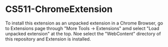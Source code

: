# CS511-ChromeExtension

To install this extension as an unpacked extension in a Chrome Browser, go to Extensions page through "More Tools -> Extensions" amd select "Load unpacked extension" at the top. Noe select the "WebContent" directory of this repository and Extension is installed. 
